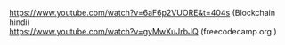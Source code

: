 https://www.youtube.com/watch?v=6aF6p2VUORE&t=404s (Blockchain hindi) <br/>
https://www.youtube.com/watch?v=gyMwXuJrbJQ (freecodecamp.org )
